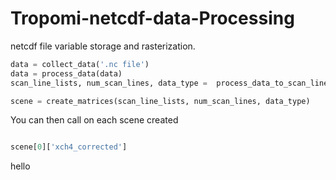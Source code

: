 # Tropomi-netcdf-data-Processing
 netcdf file variable storage and rasterization.

 
```python
data = collect_data('.nc file')
data = process_data(data)
scan_line_lists, num_scan_lines, data_type =  process_data_to_scan_line_lists(data)

scene = create_matrices(scan_line_lists, num_scan_lines, data_type)
```

You can then call on each scene created

```python

scene[0]['xch4_corrected']

```

hello